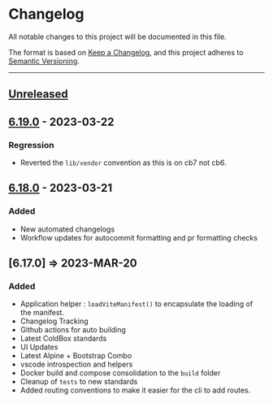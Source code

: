 # Changelog

All notable changes to this project will be documented in this file.

The format is based on [Keep a Changelog](https://keepachangelog.com/en/1.0.0/),
and this project adheres to [Semantic Versioning](https://semver.org/spec/v2.0.0.html).

* * *

## [Unreleased]

## [6.19.0] - 2023-03-22

### Regression

-   Reverted the `lib/vendor` convention as this is on cb7 not cb6.

## [6.18.0] - 2023-03-21

### Added

-   New automated changelogs
-   Workflow updates for autocommit formatting and pr formatting checks

## [6.17.0] => 2023-MAR-20

### Added

-   Application helper : `loadViteManifest()` to encapsulate the loading of the manifest.
-   Changelog Tracking
-   Github actions for auto building
-   Latest ColdBox standards
-   UI Updates
-   Latest Alpine + Bootstrap Combo
-   vscode introspection and helpers
-   Docker build and compose consolidation to the `build` folder
-   Cleanup of `tests` to new standards
-   Added routing conventions to make it easier for the cli to add routes.

[Unreleased]: https://github.com/coldbox-templates/vite/compare/v6.19.0...HEAD

[6.19.0]: https://github.com/coldbox-templates/vite/compare/v6.18.0...v6.19.0

[6.18.0]: https://github.com/coldbox-templates/vite/compare/76f465f4b542dc77e14756aec1cb1622f9d99f21...v6.18.0

